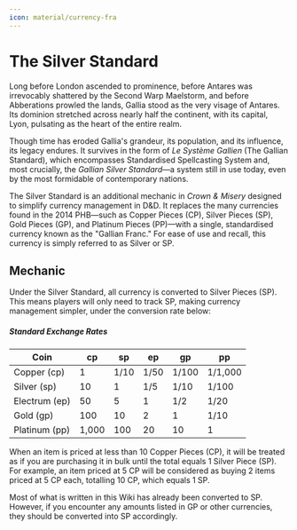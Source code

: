 ```yaml
---
icon: material/currency-fra
---
```


# The Silver Standard

Long before London ascended to prominence, before Antares was irrevocably shattered by the Second Warp Maelstorm, and before Abberations prowled the lands, Gallia stood as the very visage of Antares. Its dominion stretched across nearly half the continent, with its capital, Lyon, pulsating as the heart of the entire realm.

Though time has eroded Gallia's grandeur, its population, and its influence, its legacy endures. It survives in the form of *Le Système Gallien* (The Gallian Standard), which encompasses Standardised Spellcasting System and, most crucially, the *Gallian Silver Standard*—a system still in use today, even by the most formidable of contemporary nations.

The Silver Standard is an additional mechanic in *Crown & Misery* designed to simplify currency management in D&D. It replaces the many currencies found in the 2014 PHB—such as Copper Pieces (CP), Silver Pieces (SP), Gold Pieces (GP), and Platinum Pieces (PP)—with a single, standardised currency known as the "Gallian Franc." For ease of use and recall, this currency is simply referred to as Silver or SP.

## Mechanic

Under the Silver Standard, all currency is converted to Silver Pieces (SP). This means players will only need to track SP, making currency management simpler, under the conversion rate below:

##### Standard Exchange Rates
| Coin          | cp    | sp   | ep   | gp    | pp      |
|---------------|-------|------|------|-------|---------|
| Copper (cp)   | 1     | 1/10 | 1/50 | 1/100 | 1/1,000 |
| Silver (sp)   | 10    | 1    | 1/5  | 1/10  | 1/100   |
| Electrum (ep) | 50    | 5    | 1    | 1/2   | 1/20    |
| Gold (gp)     | 100   | 10   | 2    | 1     | 1/10    |
| Platinum (pp) | 1,000 | 100  | 20   | 10    | 1       |

When an item is priced at less than 10 Copper Pieces (CP), it will be treated as if you are purchasing it in bulk until the total equals 1 Silver Piece (SP). For example, an item priced at 5 CP will be considered as buying 2 items priced at 5 CP each, totalling 10 CP, which equals 1 SP.

Most of what is written in this Wiki has already been converted to SP. However, if you encounter any amounts listed in GP or other currencies, they should be converted into SP accordingly.

